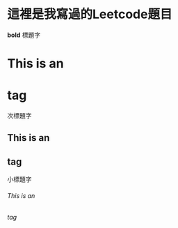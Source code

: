 # 這裡是我寫過的Leetcode題目
**bold**
標題字

# This is an <h1> tag
次標題字

## This is an <h2> tag
小標題字

###### This is an <h6> tag
